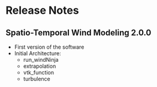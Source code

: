 Release Notes
=============

Spatio-Temporal Wind Modeling 2.0.0
---------------
- First version of the software
- Initial Architecture:
   * run_windNinja
   * extrapolation
   * vtk_function
   * turbulence
